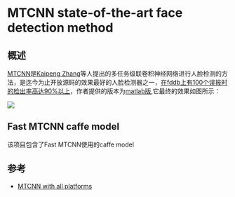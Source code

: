 # MTCNN state-of-the-art face detection method

## 概述

[MTCNN](https://kpzhang93.github.io/MTCNN_face_detection_alignment/index.html)是[Kaipeng Zhang](https://kpzhang93.github.io/)等人提出的多任务级联卷积神经网络进行人脸检测的方法，是迄今为止开放源码的效果最好的人脸检测器之一，[在fddb上有100个误报时的检出率高达90%以上](https://github.com/imistyrain/fddb-windows)，作者提供的版本为[matlab版](https://github.com/kpzhang93/MTCNN_face_detection_alignment),它最终的效果如图所示：

![](https://i.imgur.com/FbglxoX.jpg)

## Fast MTCNN caffe model

该项目包含了Fast MTCNN使用的caffe model

## 参考

*  [MTCNN with all platforms](https://github.com/imistyrain/MTCNN)